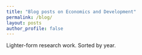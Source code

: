 ```yaml
---
title: "Blog posts on Economics and Development"
permalink: /blog/
layout: posts
author_profile: false
---
```


Lighter-form research work. Sorted by year. 